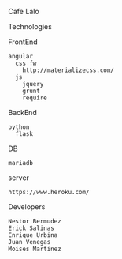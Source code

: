 Cafe Lalo

Technologies

  FrontEnd
  
    angular
      css fw
        http://materializecss.com/ 
      js
        jquery
        grunt
        require
        
  BackEnd
  
    python
      flask
      
  DB
  
    mariadb
    
  server
  
    https://www.heroku.com/
    
  Developers
  
    Nestor Bermudez
    Erick Salinas
    Enrique Urbina
    Juan Venegas
    Moises Martinez
